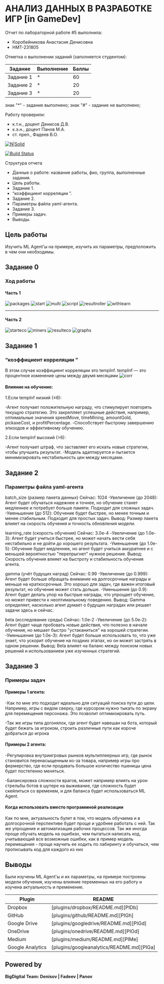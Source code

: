 # АНАЛИЗ ДАННЫХ В РАЗРАБОТКЕ ИГР [in GameDev]
Отчет по лабораторной работе #5 выполнила:
- Коробейникова Анастасия Денисовна
- НМТ-231805

Отметка о выполнении заданий (заполняется студентом):

| Задание | Выполнение | Баллы |
| ------ | ------ | ------ |
| Задание 1 | * | 60 |
| Задание 2 | * | 20 |
| Задание 3 | * | 20 |

знак "*" - задание выполнено; знак "#" - задание не выполнено;

Работу проверили:
- к.т.н., доцент Денисов Д.В.
- к.э.н., доцент Панов М.А.
- ст. преп., Фадеев В.О.

[![N|Solid](https://cldup.com/dTxpPi9lDf.thumb.png)](https://nodesource.com/products/nsolid)

[![Build Status](https://travis-ci.org/joemccann/dillinger.svg?branch=master)](https://travis-ci.org/joemccann/dillinger)

Структура отчета

- Данные о работе: название работы, фио, группа, выполненные задания.
- Цель работы.
- Задание 1.
- “коэффициент корреляции ”.
- Задание 2.
- Параметры файла yaml-агента.
- Задание 3.
- Примеры задач.
- Выводы.

## Цель работы
Изучить ML Agent'ы  на примере, изучить их параметры, предположить в чем
они необходимы.


## Задание 0
### Ход работы

#### Часть 1
![packages](https://github.com/splitxd/bigDigital/blob/main/4U5/packages.png)
![start](https://github.com/splitxd/bigDigital/blob/main/4U5/start.png)
![multi](https://github.com/splitxd/bigDigital/blob/main/4U5/multi.png)
![script](https://github.com/splitxd/bigDigital/blob/main/4U5/script.png)
![resultroller](https://github.com/splitxd/bigDigital/blob/main/4U5/resultroller.png)
![withlearn](https://github.com/splitxd/bigDigital/blob/main/4U5/withlearn.png)
_____________________________________________________________________________________________

#### Часть 2
![starteco](https://github.com/splitxd/bigDigital/blob/main/4U5/starteco.png)
![miners](https://github.com/splitxd/bigDigital/blob/main/4U5/economics.png)
![resulteco](https://github.com/splitxd/bigDigital/blob/main/4U5/resulteco.png)
![graphs](https://github.com/splitxd/bigDigital/blob/main/4U5/graphs.png)

## Задание 1
### “коэффициент корреляции ”
В этом случае коэффициент корреляции это tempInf.
tempInf — это процентное изменение цены между двумя месяцами
![corr](https://github.com/splitxd/bigDigital/blob/main/4U5/corr.png)

#### Влияние на обучение:
1.Если tempInf низкий (≤6):

-Агент получает положительную награду, что стимулирует повторять текущую стратегию.
Это закрепляет успешные действия, например, оптимальные значения speedMove, timeMining, 
amountGold, pickaxeCost, и profitPercentage.
-Способствует быстрому завершению эпизодов и эффективному обучению.

2.Если tempInf высокий (>6):

-Агент получает штраф, что заставляет его искать новые стратегии, чтобы улучшить результат.
-Модель адаптируется и пытается минимизировать нестабильность цен между месяцами.

## Задание 2
###  Параметры файла yaml-агента

batch_size (размер пакета данных)
Сейчас: 1024
-Увеличение (до 2048):
Агент будет обучаться надежнее и точнее, но обучение станет медленнее и потребует больше памяти.
Подходит для сложных задач.
-Уменьшение (до 512):
Обучение будет быстрее, но менее точным и менее стабильным. Подходит для простых задач.
Вывод: Размер пакета влияет на скорость обучения и точность обновления модели.

learning_rate (скорость обучения)
Сейчас: 3.0e-4
-Увеличение (до 1.0e-3):
Агент будет учиться быстрее, но может начать вести себя нестабильно и не дойти до хорошего результата.
-Уменьшение (до 1.0e-5):
Обучение будет медленнее, но агент будет учиться аккуратнее и с меньшей вероятностью "перепрыгнет" нужное решение.
Вывод: Скорость обучения влияет на быстроту и стабильность обучения агента.

gamma (учёт будущих наград)
Сейчас: 0.99
-Увеличение (до 0.999):
Агент будет больше обращать внимание на долгосрочные награды и меньше на краткосрочные. Это хорошо для задач,
 где важен итоговый результат, но обучение может стать дольше.
-Уменьшение (до 0.9):
Агент будет делать упор на быстрые награды, что упрощает обучение, но может привести к неоптимальному поведению.
Вывод: Gamma определяет, насколько агент думает о будущих наградах или решает задачи здесь и сейчас.

beta (исследование среды)
Сейчас: 1.0e-2
-Увеличение (до 5.0e-2):
Агент будет чаще пробовать новые действия, что полезно в начале обучения, но мешает быстро "устаканиться" на хорошей стратегии.
-Уменьшение (до 1.0e-3):
Агент будет больше использовать то, что уже знает, что ускорит обучение на поздних этапах, но он может застрять в одном решении.
Вывод: Beta влияет на баланс между поиском новых решений и использованием уже изученных стратегий.

## Задание 3
### Примеры задач
#### Примеры 1 агента:
-Как по мне это подходит идеально для ситуаций поиска пути до цели. Например, игры с видом сверху, 
где курсором нужно тыкать по экрану для перемещения персонажа. Это позволит оптимизировать путь.

-Так же игры типа догонялок, где агент будет навешан на бота, который будет бежать за игроком,
строить различные пути как короче добраться до игрока

#### Примеры 2 агента:
-Регулировка внутриигровых рынков мультиплеерных игр, где рынок становится перенасыщенным 
из-за товара, например игры про фермерство, где если продавать большое количество пшеницы
цена будет постепенно меняться. 

-Балансировка сложности врагов, может например влиять на урон стрельбы ботов в шутере 
на выживание, где сложность будет скейлиться со временем, и для баланса будет использоваться 
ML Agent.

#### Когда использовать вместо программной реализации
Как по мне, актуальность булет в том, что модель обучаема и в долгосрочной перспективе 
будет проще и удобнее работать с ней. Так же упрощение и автоматизация рабочих процессов.
Так же иногда проще обучать модель на ошибках, чем пытаться написать код, учитывающий все 
возможные ошибки, как в пример модель перемещения - проще научить ее ходить по лабиринту и 
обучаться, чем прописывать код для каждого из них

## Выводы

Были изучены ML Agent'ы и их параметры, на примере построены модели обучения, изучены влияние переменных на
его работу и изучена актуальность и пременение.

| Plugin | README |
| ------ | ------ |
| Dropbox | [plugins/dropbox/README.md][PlDb] |
| GitHub | [plugins/github/README.md][PlGh] |
| Google Drive | [plugins/googledrive/README.md][PlGd] |
| OneDrive | [plugins/onedrive/README.md][PlOd] |
| Medium | [plugins/medium/README.md][PlMe] |
| Google Analytics | [plugins/googleanalytics/README.md][PlGa] |

## Powered by

**BigDigital Team: Denisov | Fadeev | Panov**
